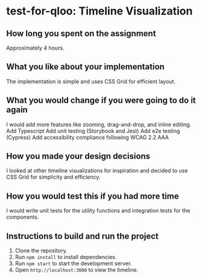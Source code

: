 # test-for-qloo: Timeline Visualization

## How long you spent on the assignment

Approximately 4 hours.

## What you like about your implementation

The implementation is simple and uses CSS Grid for efficient layout.

## What you would change if you were going to do it again

I would add more features like zooming, drag-and-drop, and inline editing.
Add Typescript
Add unit testing (Storybook and Jest)
Add e2e testing (Cypress)
Add accessibility compliance following WCAG 2.2 AAA

## How you made your design decisions

I looked at other timeline visualizations for inspiration and decided to use CSS Grid for simplicity and efficiency.

## How you would test this if you had more time

I would write unit tests for the utility functions and integration tests for the components.

## Instructions to build and run the project

1. Clone the repository.
2. Run `npm install` to install dependencies.
3. Run `npm start` to start the development server.
4. Open `http://localhost:3000` to view the timeline.
